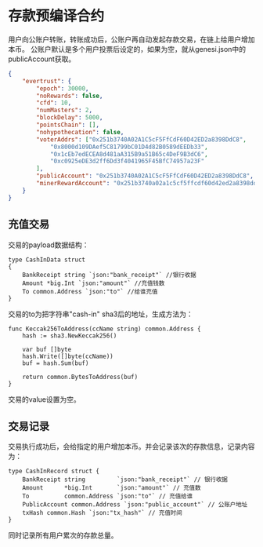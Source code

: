 # 存款预编译合约

用户向公账户转账，转账成功后，公账户再自动发起存款交易，在链上给用户增加本币。
公账户默认是多个用户投票后设定的，如果为空，就从genesi.json中的publicAccount获取。

```json 
{
	"evertrust": {
		"epoch": 30000,
		"noRewards": false,
		"cfd": 10,
		"numMasters": 2,
		"blockDelay": 5000,
		"pointsChain": [],
		"nohypothecation": false,
		"voterAddrs": ["0x251b3740A02A1C5cF5FfCdF60D42ED2a8398DdC8",
			"0x8000d109DAef5C81799bC01D4d82B0589dEEDb33",
			"0x1cEb7edECEA8d481aA315B9a51B65c4DeF9B3dC6",
			"0xc0925eDE3d2ff6Dd3f4041965F45BfC74957a23F"
		],
		"publicAccount": "0x251b3740A02A1C5cF5FfCdF60D42ED2a8398DdC8",
		"minerRewardAccount": "0x251b3740a02a1c5cf5ffcdf60d42ed2a8398ddc8"
	}
}
```

## 充值交易 

交易的payload数据结构：

```struct
type CashInData struct 
{
	BankReceipt string `json:"bank_receipt"` //银行收据
	Amount *big.Int `json:"amount"` //充值钱数
	To common.Address `json:"to"` //给谁充值
}
```

交易的to为把字符串"cash-in" sha3后的地址，生成方法为：

```function
func Keccak256ToAddress(ccName string) common.Address {
	hash := sha3.NewKeccak256()

	var buf []byte
	hash.Write([]byte(ccName))
	buf = hash.Sum(buf)

	return common.BytesToAddress(buf)
}
```

交易的value设置为空。

## 交易记录

交易执行成功后，会给指定的用户增加本币。并会记录该次的存款信息，记录内容为：

```struct
type CashInRecord struct {
	BankReceipt string         `json:"bank_receipt"` // 银行收据
	Amount      *big.Int       `json:"amount"` // 充值数
	To          common.Address `json:"to"` // 充值给谁
	PublicAccount common.Address `json:"public_account"` // 公账户地址
	txHash common.Hash `json:"tx_hash"` // 充值时间
}
```

同时记录所有用户累次的存款总量。